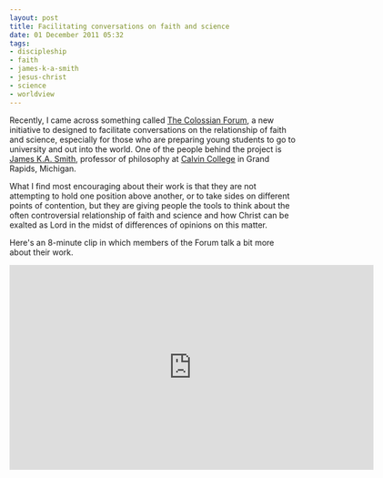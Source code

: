 ```yaml
---
layout: post
title: Facilitating conversations on faith and science
date: 01 December 2011 05:32
tags:
- discipleship
- faith
- james-k-a-smith
- jesus-christ
- science
- worldview
---
```

<p>Recently, I came across something called <a href="http://colossianforum.org/">The Colossian Forum</a>, a new initiative to designed to facilitate conversations on the relationship of faith and science, especially for those who are preparing young students to go to university and out into the world. One of the people behind the project is <a href="http://www.calvin.edu/~jks4/bio.htm">James K.A. Smith</a>, professor of philosophy at <a href="http://www.calvin.edu/">Calvin College</a> in Grand Rapids, Michigan.</p>
<p>What I find most encouraging about their work is that they are not attempting to hold one position above another, or to take sides on different points of contention, but they are giving people the tools to think about the often controversial relationship of faith and science and how Christ can be exalted as Lord in the midst of differences of opinions on this matter.</p>
<p>Here's an 8-minute clip in which members of the Forum talk a bit more about their work.</p>

<iframe width="640" height="360" frameborder="0" src="http://player.vimeo.com/video/33179942?title=0&amp;byline=0&amp;portrait=0"></iframe>
